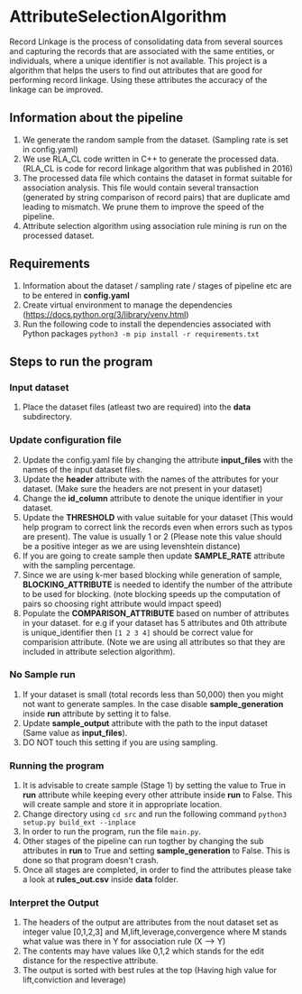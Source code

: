 # AttributeSelectionAlgorithm

Record Linkage is the process of consolidating data from several sources and capturing the records that are associated with the same entities, or individuals, where a unique identifier is not available. This project is a algorithm that helps the users to find out attributes that are good for performing record linkage. Using these attributes the accuracy of the linkage can be improved.

## Information about the pipeline
1. We generate the random sample from the dataset. (Sampling rate is set in config.yaml)
2. We use RLA_CL code written in C++ to generate the processed data. (RLA_CL is code for record linkage algorithm that was published in 2016)
3. The processed data file which contains the dataset in format suitable for association analysis. This file would contain several transaction (generated by string comparison of record pairs) that are duplicate amd leading to mismatch. We prune them to improve the speed of the pipeline. 
4. Attribute selection algorithm using association rule mining is run on the processed dataset.


## Requirements 
1. Information about the dataset / sampling rate / stages of pipeline etc are to be entered in **config.yaml**
2. Create virtual environment to manage the dependencies (https://docs.python.org/3/library/venv.html) 
3. Run the following code to install the dependencies associated with Python packages
  `python3 -m pip install -r requirements.txt`

## Steps to run the program

### Input dataset
1. Place the dataset files (atleast two are required) into the **data** subdirectory.

### Update configuration file

2. Update the config.yaml file by changing the attribute **input_files** with the names of the input dataset files.
3. Update the **header** attribute  with the names of the attributes for your dataset. (Make sure the headers are not present in your dataset)
4. Change the **id_column** attribute to denote the unique identifier in your dataset.
5. Update the **THRESHOLD** with value suitable for your dataset (This would help program to correct link the records even when errors such as typos are present). The value is usually 1 or 2 (Please note this value should be a positive integer as we are using levenshtein distance)
6. If you are going to create sample then update **SAMPLE_RATE** attribute with the sampling percentage.
7. Since we are using k-mer based blocking while generation of sample, **BLOCKING_ATTRIBUTE** is needed to identify the number of the attribute to be used for blocking. (note blocking speeds up the computation of pairs so choosing right attribute would impact speed)
8. Populate the **COMPARISON_ATTRIBUTE** based on number of attributes in your dataset. for e.g if your dataset has 5 attributes and 0th attribute is unique_identifier then `[1 2 3 4]` should be correct value for comparision attribute. (Note we are using all attributes so that they are included in attribute selection algorithm).

### No Sample run
1. If your dataset is small (total records less than 50,000) then you might not want to generate samples. In the case disable **sample_generation** inside **run** attribute by setting it to false.
2. Update **sample_output** attribute with the path to the input dataset (Same value as **input_files**).
3. DO NOT touch this setting if you are using sampling.

### Running the program
1. It is advisable to create sample (Stage 1) by setting the value to True in **run** attribute while keeping every other attribute inside **run** to False. This will create sample and store it in appropriate location.
2. Change directory using `cd src` and run the following command `python3 setup.py build_ext --inplace`
3. In order to run the program, run the file `main.py`. 
4. Other stages of the pipeline can run togther by changing the sub attributes in **run** to True and setting **sample_generation** to False. This is done so that program doesn't crash.
5. Once all stages are completed, in order to find the attributes please take a look at **rules_out.csv** inside **data** folder.

### Interpret the Output
1. The headers of the output are attributes from the nout dataset set as integer value [0,1,2,3] and M,lift,leverage,convergence where M stands what value was there in Y for association rule (X --> Y)
2. The contents may have values like 0,1,2 which stands for the edit distance for the respective attribute.
3. The output is sorted with best rules at the top (Having high value for lift,conviction and leverage)
   

